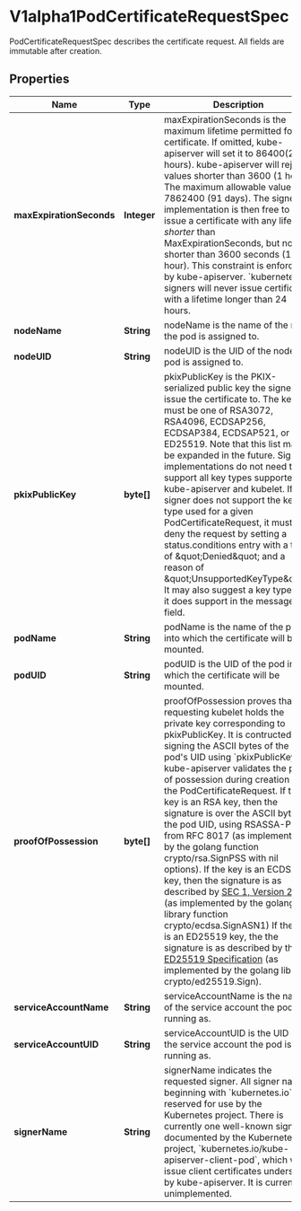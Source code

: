 

# V1alpha1PodCertificateRequestSpec

PodCertificateRequestSpec describes the certificate request.  All fields are immutable after creation.
## Properties

Name | Type | Description | Notes
------------ | ------------- | ------------- | -------------
**maxExpirationSeconds** | **Integer** | maxExpirationSeconds is the maximum lifetime permitted for the certificate.  If omitted, kube-apiserver will set it to 86400(24 hours). kube-apiserver will reject values shorter than 3600 (1 hour).  The maximum allowable value is 7862400 (91 days).  The signer implementation is then free to issue a certificate with any lifetime *shorter* than MaxExpirationSeconds, but no shorter than 3600 seconds (1 hour).  This constraint is enforced by kube-apiserver. &#x60;kubernetes.io&#x60; signers will never issue certificates with a lifetime longer than 24 hours. |  [optional]
**nodeName** | **String** | nodeName is the name of the node the pod is assigned to. | 
**nodeUID** | **String** | nodeUID is the UID of the node the pod is assigned to. | 
**pkixPublicKey** | **byte[]** | pkixPublicKey is the PKIX-serialized public key the signer will issue the certificate to.  The key must be one of RSA3072, RSA4096, ECDSAP256, ECDSAP384, ECDSAP521, or ED25519. Note that this list may be expanded in the future.  Signer implementations do not need to support all key types supported by kube-apiserver and kubelet.  If a signer does not support the key type used for a given PodCertificateRequest, it must deny the request by setting a status.conditions entry with a type of \&quot;Denied\&quot; and a reason of \&quot;UnsupportedKeyType\&quot;. It may also suggest a key type that it does support in the message field. | 
**podName** | **String** | podName is the name of the pod into which the certificate will be mounted. | 
**podUID** | **String** | podUID is the UID of the pod into which the certificate will be mounted. | 
**proofOfPossession** | **byte[]** | proofOfPossession proves that the requesting kubelet holds the private key corresponding to pkixPublicKey.  It is contructed by signing the ASCII bytes of the pod&#39;s UID using &#x60;pkixPublicKey&#x60;.  kube-apiserver validates the proof of possession during creation of the PodCertificateRequest.  If the key is an RSA key, then the signature is over the ASCII bytes of the pod UID, using RSASSA-PSS from RFC 8017 (as implemented by the golang function crypto/rsa.SignPSS with nil options).  If the key is an ECDSA key, then the signature is as described by [SEC 1, Version 2.0](https://www.secg.org/sec1-v2.pdf) (as implemented by the golang library function crypto/ecdsa.SignASN1)  If the key is an ED25519 key, the the signature is as described by the [ED25519 Specification](https://ed25519.cr.yp.to/) (as implemented by the golang library crypto/ed25519.Sign). | 
**serviceAccountName** | **String** | serviceAccountName is the name of the service account the pod is running as. | 
**serviceAccountUID** | **String** | serviceAccountUID is the UID of the service account the pod is running as. | 
**signerName** | **String** | signerName indicates the requested signer.  All signer names beginning with &#x60;kubernetes.io&#x60; are reserved for use by the Kubernetes project.  There is currently one well-known signer documented by the Kubernetes project, &#x60;kubernetes.io/kube-apiserver-client-pod&#x60;, which will issue client certificates understood by kube-apiserver.  It is currently unimplemented. | 



